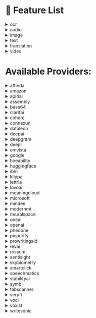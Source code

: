 # 📝 Feature List

<details><summary>ocr</summary>

| Subfeatures                       | Providers   |
| --------------------------------- | ----------- |
| **invoice_parser**                | affinda     |
|                                   | amazon      |
|                                   | base64      |
|                                   | dataleon    |
|                                   | google      |
|                                   | klippa      |
|                                   | microsoft   |
|                                   | mindee      |
|                                   | rossum      |
|                                   | veryfi      |
| **resume_parser**                 | affinda     |
|                                   | hireability |
| **custom_document_parsing_async** | amazon      |
| **identity_parser**               | amazon      |
|                                   | base64      |
|                                   | microsoft   |
|                                   | mindee      |
| **ocr**                           | amazon      |
|                                   | api4ai      |
|                                   | base64      |
|                                   | clarifai    |
|                                   | google      |
|                                   | microsoft   |
|                                   | sentisight  |
| **ocr_tables_async**              | amazon      |
|                                   | google      |
|                                   | microsoft   |
| **receipt_parser**                | amazon      |
|                                   | base64      |
|                                   | dataleon    |
|                                   | google      |
|                                   | klippa      |
|                                   | microsoft   |
|                                   | mindee      |
|                                   | tabscanner  |
|                                   | veryfi      |

</details>
<details><summary>audio</summary>

| Subfeatures              | Providers    |
| ------------------------ | ------------ |
| **speech_to_text_async** | amazon       |
|                          | assembly     |
|                          | deepgram     |
|                          | google       |
|                          | ibm          |
|                          | microsoft    |
|                          | neuralspace  |
|                          | oneai        |
|                          | openai       |
|                          | revai        |
|                          | speechmatics |
|                          | symbl        |
|                          | voci         |
|                          | voxist       |
| **text_to_speech**       | amazon       |
|                          | google       |
|                          | ibm          |
|                          | lovoai       |
|                          | microsoft    |

</details>
<details><summary>image</summary>

| Subfeatures            | Providers   |
| ---------------------- | ----------- |
| **explicit_content**   | amazon      |
|                        | api4ai      |
|                        | clarifai    |
|                        | google      |
|                        | microsoft   |
|                        | picpurify   |
|                        | sentisight  |
| **face_detection**     | amazon      |
|                        | api4ai      |
|                        | clarifai    |
|                        | google      |
|                        | microsoft   |
|                        | picpurify   |
|                        | skybiometry |
| **face_recognition**   | amazon      |
|                        | microsoft   |
| **object_detection**   | amazon      |
|                        | api4ai      |
|                        | clarifai    |
|                        | google      |
|                        | microsoft   |
|                        | sentisight  |
| **anonymization**      | api4ai      |
| **logo_detection**     | api4ai      |
|                        | clarifai    |
|                        | google      |
|                        | microsoft   |
|                        | smartclick  |
| **generation**         | deepai      |
|                        | openai      |
|                        | stabilityai |
| **landmark_detection** | google      |
|                        | microsoft   |
| **search**             | sentisight  |

</details>
<details><summary>text</summary>

| Subfeatures                         | Providers     |
| ----------------------------------- | ------------- |
| **anonymization**                   | amazon        |
|                                     | emvista       |
|                                     | microsoft     |
|                                     | oneai         |
|                                     | openai        |
| **keyword_extraction**              | amazon        |
|                                     | emvista       |
|                                     | ibm           |
|                                     | microsoft     |
|                                     | oneai         |
|                                     | openai        |
| **named_entity_recognition**        | amazon        |
|                                     | google        |
|                                     | ibm           |
|                                     | lettria       |
|                                     | microsoft     |
|                                     | neuralspace   |
|                                     | oneai         |
|                                     | openai        |
| **sentiment_analysis**              | amazon        |
|                                     | connexun      |
|                                     | emvista       |
|                                     | google        |
|                                     | ibm           |
|                                     | lettria       |
|                                     | microsoft     |
|                                     | oneai         |
|                                     | openai        |
| **syntax_analysis**                 | amazon        |
|                                     | emvista       |
|                                     | google        |
|                                     | ibm           |
|                                     | lettria       |
| **custom_classification**           | cohere        |
|                                     | openai        |
| **custom_named_entity_recognition** | cohere        |
|                                     | openai        |
| **generation**                      | cohere        |
|                                     | openai        |
| **summarize**                       | cohere        |
|                                     | connexun      |
|                                     | emvista       |
|                                     | huggingface   |
|                                     | meaningcloud  |
|                                     | microsoft     |
|                                     | oneai         |
|                                     | openai        |
|                                     | writesonic    |
| **topic_extraction**                | google        |
|                                     | ibm           |
|                                     | openai        |
| **question_answer**                 | huggingface   |
|                                     | openai        |
| **moderation**                      | microsoft     |
|                                     | openai        |
| **spell_check**                     | microsoft     |
|                                     | openai        |
|                                     | prowritingaid |
| **code_generation**                 | openai        |
| **embeddings**                      | openai        |
| **search**                          | openai        |

</details>
<details><summary>translation</summary>

| Subfeatures               | Providers   |
| ------------------------- | ----------- |
| **automatic_translation** | amazon      |
|                           | deepl       |
|                           | google      |
|                           | huggingface |
|                           | ibm         |
|                           | microsoft   |
|                           | modernmt    |
|                           | neuralspace |
|                           | openai      |
|                           | phedone     |
| **language_detection**    | amazon      |
|                           | google      |
|                           | ibm         |
|                           | microsoft   |
|                           | modernmt    |
|                           | neuralspace |
|                           | oneai       |
|                           | openai      |
| **document_translation**  | deepl       |
|                           | google      |

</details>
<details><summary>video</summary>

| Subfeatures                          | Providers |
| ------------------------------------ | --------- |
| **explicit_content_detection_async** | amazon    |
|                                      | google    |
| **face_detection_async**             | amazon    |
|                                      | google    |
| **label_detection_async**            | amazon    |
|                                      | google    |
| **person_tracking_async**            | amazon    |
|                                      | google    |
| **text_detection_async**             | amazon    |
|                                      | google    |
| **logo_detection_async**             | google    |
| **object_tracking_async**            | google    |

</details>

# Available Providers:

<details><summary>affinda</summary>

| Features | Subfeatures    |
| -------- | -------------- |
| **ocr**  | invoice_parser |
|          | resume_parser  |

</details>
<details><summary>amazon</summary>

| Features        | Subfeatures                      |
| --------------- | -------------------------------- |
| **audio**       | speech_to_text_async             |
|                 | text_to_speech                   |
| **image**       | explicit_content                 |
|                 | face_detection                   |
|                 | face_recognition                 |
|                 | object_detection                 |
| **ocr**         | custom_document_parsing_async    |
|                 | identity_parser                  |
|                 | invoice_parser                   |
|                 | ocr                              |
|                 | ocr_tables_async                 |
|                 | receipt_parser                   |
| **text**        | anonymization                    |
|                 | keyword_extraction               |
|                 | named_entity_recognition         |
|                 | sentiment_analysis               |
|                 | syntax_analysis                  |
| **translation** | automatic_translation            |
|                 | language_detection               |
| **video**       | explicit_content_detection_async |
|                 | face_detection_async             |
|                 | label_detection_async            |
|                 | person_tracking_async            |
|                 | text_detection_async             |

</details>
<details><summary>api4ai</summary>

| Features  | Subfeatures      |
| --------- | ---------------- |
| **image** | anonymization    |
|           | explicit_content |
|           | face_detection   |
|           | logo_detection   |
|           | object_detection |
| **ocr**   | ocr              |

</details>
<details><summary>assembly</summary>

| Features  | Subfeatures          |
| --------- | -------------------- |
| **audio** | speech_to_text_async |

</details>
<details><summary>base64</summary>

| Features | Subfeatures     |
| -------- | --------------- |
| **ocr**  | identity_parser |
|          | invoice_parser  |
|          | ocr             |
|          | receipt_parser  |

</details>
<details><summary>clarifai</summary>

| Features  | Subfeatures      |
| --------- | ---------------- |
| **image** | explicit_content |
|           | face_detection   |
|           | logo_detection   |
|           | object_detection |
| **ocr**   | ocr              |

</details>
<details><summary>cohere</summary>

| Features | Subfeatures                     |
| -------- | ------------------------------- |
| **text** | custom_classification           |
|          | custom_named_entity_recognition |
|          | generation                      |
|          | summarize                       |

</details>
<details><summary>connexun</summary>

| Features | Subfeatures        |
| -------- | ------------------ |
| **text** | sentiment_analysis |
|          | summarize          |

</details>
<details><summary>dataleon</summary>

| Features | Subfeatures    |
| -------- | -------------- |
| **ocr**  | invoice_parser |
|          | receipt_parser |

</details>
<details><summary>deepai</summary>

| Features  | Subfeatures |
| --------- | ----------- |
| **image** | generation  |

</details>
<details><summary>deepgram</summary>

| Features  | Subfeatures          |
| --------- | -------------------- |
| **audio** | speech_to_text_async |

</details>
<details><summary>deepl</summary>

| Features        | Subfeatures           |
| --------------- | --------------------- |
| **translation** | automatic_translation |
|                 | document_translation  |

</details>
<details><summary>emvista</summary>

| Features | Subfeatures        |
| -------- | ------------------ |
| **text** | anonymization      |
|          | keyword_extraction |
|          | sentiment_analysis |
|          | summarize          |
|          | syntax_analysis    |

</details>
<details><summary>google</summary>

| Features        | Subfeatures                      |
| --------------- | -------------------------------- |
| **audio**       | speech_to_text_async             |
|                 | text_to_speech                   |
| **image**       | explicit_content                 |
|                 | face_detection                   |
|                 | landmark_detection               |
|                 | logo_detection                   |
|                 | object_detection                 |
| **ocr**         | invoice_parser                   |
|                 | ocr                              |
|                 | ocr_tables_async                 |
|                 | receipt_parser                   |
| **text**        | named_entity_recognition         |
|                 | sentiment_analysis               |
|                 | syntax_analysis                  |
|                 | topic_extraction                 |
| **translation** | automatic_translation            |
|                 | document_translation             |
|                 | language_detection               |
| **video**       | explicit_content_detection_async |
|                 | face_detection_async             |
|                 | label_detection_async            |
|                 | logo_detection_async             |
|                 | object_tracking_async            |
|                 | person_tracking_async            |
|                 | text_detection_async             |

</details>
<details><summary>hireability</summary>

| Features | Subfeatures   |
| -------- | ------------- |
| **ocr**  | resume_parser |

</details>
<details><summary>huggingface</summary>

| Features        | Subfeatures           |
| --------------- | --------------------- |
| **text**        | question_answer       |
|                 | summarize             |
| **translation** | automatic_translation |

</details>
<details><summary>ibm</summary>

| Features        | Subfeatures              |
| --------------- | ------------------------ |
| **audio**       | speech_to_text_async     |
|                 | text_to_speech           |
| **text**        | keyword_extraction       |
|                 | named_entity_recognition |
|                 | sentiment_analysis       |
|                 | syntax_analysis          |
|                 | topic_extraction         |
| **translation** | automatic_translation    |
|                 | language_detection       |

</details>
<details><summary>klippa</summary>

| Features | Subfeatures    |
| -------- | -------------- |
| **ocr**  | invoice_parser |
|          | receipt_parser |

</details>
<details><summary>lettria</summary>

| Features | Subfeatures              |
| -------- | ------------------------ |
| **text** | named_entity_recognition |
|          | sentiment_analysis       |
|          | syntax_analysis          |

</details>
<details><summary>lovoai</summary>

| Features  | Subfeatures    |
| --------- | -------------- |
| **audio** | text_to_speech |

</details>
<details><summary>meaningcloud</summary>

| Features | Subfeatures |
| -------- | ----------- |
| **text** | summarize   |

</details>
<details><summary>microsoft</summary>

| Features        | Subfeatures              |
| --------------- | ------------------------ |
| **audio**       | speech_to_text_async     |
|                 | text_to_speech           |
| **image**       | explicit_content         |
|                 | face_detection           |
|                 | face_recognition         |
|                 | landmark_detection       |
|                 | logo_detection           |
|                 | object_detection         |
| **ocr**         | identity_parser          |
|                 | invoice_parser           |
|                 | ocr                      |
|                 | ocr_tables_async         |
|                 | receipt_parser           |
| **text**        | anonymization            |
|                 | keyword_extraction       |
|                 | moderation               |
|                 | named_entity_recognition |
|                 | sentiment_analysis       |
|                 | spell_check              |
|                 | summarize                |
| **translation** | automatic_translation    |
|                 | language_detection       |

</details>
<details><summary>mindee</summary>

| Features | Subfeatures     |
| -------- | --------------- |
| **ocr**  | identity_parser |
|          | invoice_parser  |
|          | receipt_parser  |

</details>
<details><summary>modernmt</summary>

| Features        | Subfeatures           |
| --------------- | --------------------- |
| **translation** | automatic_translation |
|                 | language_detection    |

</details>
<details><summary>neuralspace</summary>

| Features        | Subfeatures              |
| --------------- | ------------------------ |
| **audio**       | speech_to_text_async     |
| **text**        | named_entity_recognition |
| **translation** | automatic_translation    |
|                 | language_detection       |

</details>
<details><summary>oneai</summary>

| Features        | Subfeatures              |
| --------------- | ------------------------ |
| **audio**       | speech_to_text_async     |
| **text**        | anonymization            |
|                 | keyword_extraction       |
|                 | named_entity_recognition |
|                 | sentiment_analysis       |
|                 | summarize                |
| **translation** | language_detection       |

</details>
<details><summary>openai</summary>

| Features        | Subfeatures                     |
| --------------- | ------------------------------- |
| **audio**       | speech_to_text_async            |
| **image**       | generation                      |
| **text**        | anonymization                   |
|                 | code_generation                 |
|                 | custom_classification           |
|                 | custom_named_entity_recognition |
|                 | embeddings                      |
|                 | generation                      |
|                 | keyword_extraction              |
|                 | moderation                      |
|                 | named_entity_recognition        |
|                 | question_answer                 |
|                 | search                          |
|                 | sentiment_analysis              |
|                 | spell_check                     |
|                 | summarize                       |
|                 | topic_extraction                |
| **translation** | automatic_translation           |
|                 | language_detection              |

</details>
<details><summary>phedone</summary>

| Features        | Subfeatures           |
| --------------- | --------------------- |
| **translation** | automatic_translation |

</details>
<details><summary>picpurify</summary>

| Features  | Subfeatures      |
| --------- | ---------------- |
| **image** | explicit_content |
|           | face_detection   |

</details>
<details><summary>prowritingaid</summary>

| Features | Subfeatures |
| -------- | ----------- |
| **text** | spell_check |

</details>
<details><summary>revai</summary>

| Features  | Subfeatures          |
| --------- | -------------------- |
| **audio** | speech_to_text_async |

</details>
<details><summary>rossum</summary>

| Features | Subfeatures    |
| -------- | -------------- |
| **ocr**  | invoice_parser |

</details>
<details><summary>sentisight</summary>

| Features  | Subfeatures      |
| --------- | ---------------- |
| **image** | explicit_content |
|           | object_detection |
|           | search           |
| **ocr**   | ocr              |

</details>
<details><summary>skybiometry</summary>

| Features  | Subfeatures    |
| --------- | -------------- |
| **image** | face_detection |

</details>
<details><summary>smartclick</summary>

| Features  | Subfeatures    |
| --------- | -------------- |
| **image** | logo_detection |

</details>
<details><summary>speechmatics</summary>

| Features  | Subfeatures          |
| --------- | -------------------- |
| **audio** | speech_to_text_async |

</details>
<details><summary>stabilityai</summary>

| Features  | Subfeatures |
| --------- | ----------- |
| **image** | generation  |

</details>
<details><summary>symbl</summary>

| Features  | Subfeatures          |
| --------- | -------------------- |
| **audio** | speech_to_text_async |

</details>
<details><summary>tabscanner</summary>

| Features | Subfeatures    |
| -------- | -------------- |
| **ocr**  | receipt_parser |

</details>
<details><summary>veryfi</summary>

| Features | Subfeatures    |
| -------- | -------------- |
| **ocr**  | invoice_parser |
|          | receipt_parser |

</details>
<details><summary>voci</summary>

| Features  | Subfeatures          |
| --------- | -------------------- |
| **audio** | speech_to_text_async |

</details>
<details><summary>voxist</summary>

| Features  | Subfeatures          |
| --------- | -------------------- |
| **audio** | speech_to_text_async |

</details>
<details><summary>writesonic</summary>

| Features | Subfeatures |
| -------- | ----------- |
| **text** | summarize   |

</details>
